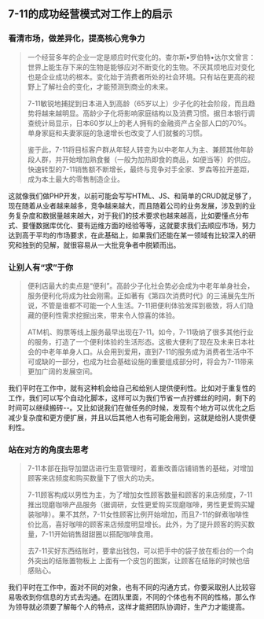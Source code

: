 ## 7-11的成功经营模式对工作上的启示

### 看清市场，做差异化，提高核心竞争力

> 一个经营多年的企业一定是顺应时代变化的。查尔斯•罗伯特•达尔文曾言：世界上能生存下来的生物是能够应对不断变化的生物。不厌其烦地应对变化也是企业成功的根本。变化始于消费者所处的社会环境。只有站在更高的视野上了解社会的变化，才能预测到商业的未来。
>
> 7-11敏锐地捕捉到日本进入到高龄（65岁以上）少子化的社会阶段，而且趋势将越来越明显。高龄少子化将影响家庭结构以及消费习惯。据日本银行调查统计局显示，日本60岁以上的老人拥有的金融资产占全部人口的70%。单身家庭和夫妻家庭的急速增长也改变了人们就餐的习惯。
>
> 鉴于此，7-11将目标客户群从年轻人转变为以中老年人为主、兼顾其他年龄段人群，并开始增加熟食餐（一般为加热即食的商品，如便当等）的供应。快速转型的7-11销售额不断增长，最终与竞争对手全家、罗森等拉开差距，成为本土最大的零售制造企业。

这就像我们做PHP开发，以前可能会写写HTML、JS、和简单的CRUD就足够了，现在随着从业者越来越多，竞争越来越大，而且随着公司的业务发展，涉及到的业务复杂度和数据量越来越大，对于我们的技术要求也越来越高，比如要懂点分布式、要懂数据库优化、要有运维方面的经验等等，这就要求我们去顺应市场，努力达到高于平均的市场要求，在此基础上，如果我们还能在某一领域有比较深入的研究和独到的见解，就很容易从一大批竞争者中脱颖而出。

### 让别人有“求”于你

> 便利店最大的卖点是“便利”。高龄少子化社会势必会成为中老年单身社会，服务便利化将成为社会刚需。正如著有《第四次消费时代》的三浦展先生所说，不管是谁都不可能一个人生活。7-11把便利体验发挥到极致，将人们隐藏的便利性需求挖掘出来，带来令人惊喜的体验。
>
> ATM机、购票等线上服务最早出现在7-11。如今，7-11吸纳了很多其他行业的服务，打造了一个便利体验的生活形态。这极大便利了现在及未来日本社会的中老年单身人口。从会用到爱用，直到7-11的服务成为消费者生活中不可或缺的一部分，也成为社会基础设施的重要组成部分时，将会为7-11带来更加广阔的发展空间。

我们平时在工作中，就有这种机会给自己和给别人提供便利性。比如对于重复性的工作，我们可以写个自动化脚本，这样可以为我们节省一点拧螺丝的时间，剩下的时间可以继续搬砖--。又比如说我们在做任务的时候，发现有个地方可以优化之后减少复杂度和更方便扩展，并且以后其他人也有可能会用到，这就是给别人提供便利性。

### 站在对方的角度去思考

> 7-11本部在指导加盟店进行生意管理时，着重改善店铺销售的基础，对增加顾客来店频度和购买数量下了很大的功夫。
>
> 7-11顾客构成以男性为主，为了增加女性顾客数量和顾客的来店频度，7-11推出现磨咖啡产品服务（据调研，女性更爱购买现磨咖啡，男性更爱购买罐装咖啡）。果不其然，7-11女性顾客比例开始增加，而且7-11的鲜煮咖啡性价比高，喜好咖啡的顾客来店频度明显增长。此外，为了提升顾客的购买数量，7-11开始销售甜甜圈以搭配咖啡食用。
>
> 去7-11买好东西结账时，要拿出钱包，可以把手中的袋子放在柜台的一个向外突出的结账置物板上 上面有一个皮包的图案，让顾客在结账的时候也倍感贴心。

我们平时在工作中，面对不同的对象，也有不同的沟通方式，你要采取别人比较容易吸收到你信息的方式去沟通。在团队里面，不同的个体也有不同的性格，那么作为领导就必须要了解每个人的特点，这样才能把团队协调好，生产力才能提高。